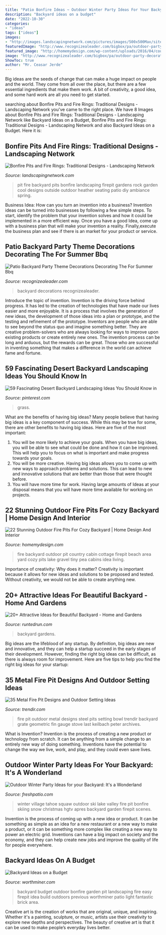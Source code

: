```yaml
---
title: "Patio Bonfire Ideas ~ Outdoor Winter Party Ideas For Your Backyard: It&#039;s A Wonderland"
description: "Backyard ideas on a budget"
date: "2022-10-30"
categories:
- "ideas"
tags: ["ideas"]
images:
- "http://images.landscapingnetwork.com/pictures/images/500x500Max/site_8/ambiance-gardens_409.jpg"
featuredImage: "http://www.recognizealeader.com/bigbox/pa/outdoor-party-decoration-ideas-elegant-best_outdoor-patio-and-backyard.jpg"
featured_image: "http://homemydesign.com/wp-content/uploads/2016/04/country-DIY-fire-pit-ideas.jpg"
image: "http://www.recognizealeader.com/bigbox/pa/outdoor-party-decoration-ideas-elegant-best_outdoor-patio-and-backyard.jpg"
ShowToc: true
author: "Mr. Ceasar Jerde"
---
```



Big ideas are the seeds of change that can make a huge impact on people and the world. They come from all over the place, but there are a few essential ingredients that make them work. A bit of creativity, a good idea, and some hard work are all you need to get started.

	

		
searching about Bonfire Pits and Fire Rings: Traditional Designs - Landscaping Network you've came to the right place. We have 8 Images about Bonfire Pits and Fire Rings: Traditional Designs - Landscaping Network like Backyard Ideas on a Budget, Bonfire Pits and Fire Rings: Traditional Designs - Landscaping Network and also Backyard Ideas on a Budget. Here it is:
		
    
## Bonfire Pits And Fire Rings: Traditional Designs - Landscaping Network

<img loading=lazy src="http://images.landscapingnetwork.com/pictures/images/500x500Max/site_8/ambiance-gardens_409.jpg" onerror="this.onerror=null;this.src='https://tse3.mm.bing.net/th?id=OIP.XT6PKyfoK2Vmwd0Xx9bUqAHaFj&amp;pid=15.1';" alt="Bonfire Pits and Fire Rings: Traditional Designs - Landscaping Network">

_Source: landscapingnetwork.com_

>pit fire backyard pits bonfire landscaping firepit gardens rock garden cool designs outside outdoor heather seating patio diy ambiance spring. 

	

Business Idea: How can you turn an invention into a business?
Invention ideas can be turned into businesses by following a few simple steps. To start, identify the problem that your invention solves and how it could be implemented in a more efficient way. Once you have a good Idea, come up with a business plan that will make your invention a reality. Finally,execute the business plan and see if there is an market for your product or service.

    
## Patio Backyard Party Theme Decorations Decorating The For Summer Bbq

<img loading=lazy src="http://www.recognizealeader.com/bigbox/pa/outdoor-party-decoration-ideas-elegant-best_outdoor-patio-and-backyard.jpg" onerror="this.onerror=null;this.src='https://tse3.mm.bing.net/th?id=OIP.TQu05eOtOypND8bCWq_w-QHaE-&amp;pid=15.1';" alt="Patio Backyard Party Theme Decorations Decorating The For Summer Bbq">

_Source: recognizealeader.com_

>backyard decorations recognizealeader. 

	

Introduce the topic of invention.
Invention is the driving force behind progress. It has led to the creation of technologies that have made our lives easier and more enjoyable. It is a process that involves the generation of new ideas, the development of those ideas into a plan or prototype, and the testing and refinement of the prototype. Inventors are people who are able to see beyond the status quo and imagine something better. They are creative problem-solvers who are always looking for ways to improve upon existing products or create entirely new ones. The invention process can be long and arduous, but the rewards can be great. Those who are successful in inventing something that makes a difference in the world can achieve fame and fortune.

    
## 59 Fascinating Desert Backyard Landscaping Ideas You Should Know In

<img loading=lazy src="https://i.pinimg.com/736x/29/f6/31/29f631dab55ae60df668052021647191.jpg" onerror="this.onerror=null;this.src='https://tse2.mm.bing.net/th?id=OIP.ZTzcf94xE0ww-mIbkADJnwHaGW&amp;pid=15.1';" alt="59 Fascinating Desert Backyard Landscaping Ideas You Should Know in">

_Source: pinterest.com_

>grass. 

	

What are the benefits of having big ideas?
Many people believe that having big ideas is a key component of success. While this may be true for some, there are other benefits to having big ideas. Here are five of the most important: 
1. You will be more likely to achieve your goals. When you have big ideas, you will be able to see what could be done and how it can be improved. This will help you to focus on what is important and make progress towards your goals. 
2. You will be more creative. Having big ideas allows you to come up with new ways to approach problems and solutions. This can lead to new and innovative solutions that are better than those that were thought before. 
3. You will have more time for work. Having large amounts of Ideas at your disposal means that you will have more time available for working on projects.

    
## 22 Stunning Outdoor Fire Pits For Cozy Backyard | Home Design And Interior

<img loading=lazy src="http://homemydesign.com/wp-content/uploads/2016/04/country-DIY-fire-pit-ideas.jpg" onerror="this.onerror=null;this.src='https://tse4.mm.bing.net/th?id=OIP.48gAA1Szbego7u4pwzAP2QHaKo&amp;pid=15.1';" alt="22 Stunning Outdoor Fire Pits For Cozy Backyard | Home Design And Interior">

_Source: homemydesign.com_

>fire backyard outdoor pit country cabin cottage firepit beach area yard cozy pits lake gravel tiny pea cabins idea living. 

	

Importance of creativity: Why does it matter?
Creativity is important because it allows for new ideas and solutions to be proposed and tested. Without creativity, we would not be able to create anything new.

    
## 20+ Attractive Ideas For Beautiful Backyard - Home And Gardens

<img loading=lazy src="http://runtedrun.com/wp-content/uploads/2017/04/beautiful-backyard-ideas.jpg" onerror="this.onerror=null;this.src='https://tse2.mm.bing.net/th?id=OIP.3XK3J7X3VyvlCBDcx013gwHaFA&amp;pid=15.1';" alt="20+ Attractive Ideas for Beautiful Backyard - Home and Gardens">

_Source: runtedrun.com_

>backyard gardens. 

	

Big ideas are the lifeblood of any startup. By definition, big ideas are new and innovative, and they can help a startup succeed in the early stages of their development. However, finding the right big ideas can be difficult, as there is always room for improvement. Here are five tips to help you find the right big ideas for your startup: 

    
## 35 Metal Fire Pit Designs And Outdoor Setting Ideas

<img loading=lazy src="http://cdn.trendir.com/wp-content/uploads/old/archives/2015/10/17/steel-outdoor-fire-grate-peter-keilbach.jpg" onerror="this.onerror=null;this.src='https://tse2.mm.bing.net/th?id=OIP.KjRGif4PMO13xDJA2weOiQHaKn&amp;pid=15.1';" alt="35 Metal Fire Pit Designs and Outdoor Setting Ideas">

_Source: trendir.com_

>fire pit outdoor metal designs steel pits setting bowl trendir backyard grate geometric fin gauge stove last keilbach peter archives. 

	

What is Invention?
Invention is the process of creating a new product or technology from scratch. It can be anything from a simple change to an entirely new way of doing something. Inventions have the potential to change the way we live, work, and play, and they could even save lives.

    
## Outdoor Winter Party Ideas For Your Backyard: It&#039;s A Wonderland

<img loading=lazy src="http://freshpatio.com/wp-content/uploads/2016/12/firepit-village.jpg" onerror="this.onerror=null;this.src='https://tse4.mm.bing.net/th?id=OIP.TzjfxQwsQlwzuJ0Pl5FFOwHaEK&amp;pid=15.1';" alt="Outdoor Winter Party Ideas for your Backyard: It&#039;s a Wonderland">

_Source: freshpatio.com_

>winter village tahoe squaw outdoor ski lake valley fire pit bonfire skiing snow christmas hgtv apres backyard garden firepit scenes. 

	

Invention is the process of coming up with a new idea or product. It can be something as simple as an idea for a new restaurant or a new way to make a product, or it can be something more complex like creating a new way to power an electric grid. Inventions can have a big impact on society and the economy, and they can help create new jobs and improve the quality of life for people everywhere.

    
## Backyard Ideas On A Budget

<img loading=lazy src="http://www.worthminer.com/wp-content/uploads/2015/05/Backyard-Landscaping-Ideas-on-a-Budget-35.jpg" onerror="this.onerror=null;this.src='https://tse1.mm.bing.net/th?id=OIP.PDvcVPhDehTYne4XbA5pnwHaKO&amp;pid=15.1';" alt="Backyard Ideas on a Budget">

_Source: worthminer.com_

>backyard budget outdoor bonfire garden pit landscaping fire easy firepit idea build outdoors previous worthminer patio light fantastic brick area. 

	

Creative art is the creation of works that are original, unique, and inspiring. Whether it's a painting, sculpture, or music, artists use their creativity to explore new depths and perspectives. The beauty of creative art is that it can be used to make people’s everyday lives better.


